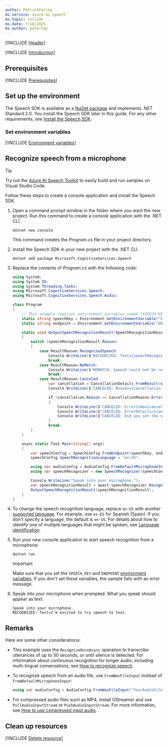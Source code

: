 ```yaml
---
author: PatrickFarley
ms.service: azure-ai-speech
ms.topic: include
ms.date: 7/16/2025
ms.author: pafarley
---
```


[!INCLUDE [Header](../../common/csharp.md)]

[!INCLUDE [Introduction](intro.md)]

## Prerequisites

[!INCLUDE [Prerequisites](../../common/azure-prerequisites-resourcekey-endpoint.md)]

## Set up the environment

The Speech SDK is available as a [NuGet package](https://www.nuget.org/packages/Microsoft.CognitiveServices.Speech) and implements .NET Standard 2.0. You install the Speech SDK later in this guide. For any other requirements, see [Install the Speech SDK](../../../quickstarts/setup-platform.md?pivots=programming-language-csharp).

### Set environment variables

[!INCLUDE [Environment variables](../../common/environment-variables-resourcekey-endpoint.md)]

## Recognize speech from a microphone

> [!TIP]
> Try out the [Azure AI Speech Toolkit](https://marketplace.visualstudio.com/items?itemName=ms-azureaispeech.azure-ai-speech-toolkit) to easily build and run samples on Visual Studio Code.

Follow these steps to create a console application and install the Speech SDK.

1. Open a command prompt window in the folder where you want the new project. Run this command to create a console application with the .NET CLI.

   ```dotnetcli
   dotnet new console
   ```

   This command creates the *Program.cs* file in your project directory.

1. Install the Speech SDK in your new project with the .NET CLI.

   ```dotnetcli
   dotnet add package Microsoft.CognitiveServices.Speech
   ```

1. Replace the contents of *Program.cs* with the following code:

   ```csharp
   using System;
   using System.IO;
   using System.Threading.Tasks;
   using Microsoft.CognitiveServices.Speech;
   using Microsoft.CognitiveServices.Speech.Audio;

   class Program 
   {
       // This example requires environment variables named "SPEECH_KEY" and "ENDPOINT"
       static string speechKey = Environment.GetEnvironmentVariable("SPEECH_KEY");
       static string endpoint = Environment.GetEnvironmentVariable("ENDPOINT");

       static void OutputSpeechRecognitionResult(SpeechRecognitionResult speechRecognitionResult)
       {
           switch (speechRecognitionResult.Reason)
           {
               case ResultReason.RecognizedSpeech:
                   Console.WriteLine($"RECOGNIZED: Text={speechRecognitionResult.Text}");
                   break;
               case ResultReason.NoMatch:
                   Console.WriteLine($"NOMATCH: Speech could not be recognized.");
                   break;
               case ResultReason.Canceled:
                   var cancellation = CancellationDetails.FromResult(speechRecognitionResult);
                   Console.WriteLine($"CANCELED: Reason={cancellation.Reason}");

                   if (cancellation.Reason == CancellationReason.Error)
                   {
                       Console.WriteLine($"CANCELED: ErrorCode={cancellation.ErrorCode}");
                       Console.WriteLine($"CANCELED: ErrorDetails={cancellation.ErrorDetails}");
                       Console.WriteLine($"CANCELED: Did you set the speech resource key and endpoint values?");
                   }
                   break;
           }
       }

       async static Task Main(string[] args)
       {
           var speechConfig = SpeechConfig.FromEndpoint(speechKey, endpoint);
           speechConfig.SpeechRecognitionLanguage = "en-US";

           using var audioConfig = AudioConfig.FromDefaultMicrophoneInput();
           using var speechRecognizer = new SpeechRecognizer(speechConfig, audioConfig);

           Console.WriteLine("Speak into your microphone.");
           var speechRecognitionResult = await speechRecognizer.RecognizeOnceAsync();
           OutputSpeechRecognitionResult(speechRecognitionResult);
       }
   }
   ```

1. To change the speech recognition language, replace `en-US` with another [supported language](~/articles/ai-services/speech-service/language-support.md). For example, use `es-ES` for Spanish (Spain). If you don't specify a language, the default is `en-US`. For details about how to identify one of multiple languages that might be spoken, see [Language identification](~/articles/ai-services/speech-service/language-identification.md).

1. Run your new console application to start speech recognition from a microphone:

   ```console
   dotnet run
   ```

   > [!IMPORTANT]
   > Make sure that you set the `SPEECH_KEY` and `ENDPOINT` [environment variables](#set-environment-variables). If you don't set these variables, the sample fails with an error message.

1. Speak into your microphone when prompted. What you speak should appear as text:

   ```output
   Speak into your microphone.
   RECOGNIZED: Text=I'm excited to try speech to text.
   ```

## Remarks

Here are some other considerations:

- This example uses the `RecognizeOnceAsync` operation to transcribe utterances of up to 30 seconds, or until silence is detected. For information about continuous recognition for longer audio, including multi-lingual conversations, see [How to recognize speech](~/articles/ai-services/speech-service/how-to-recognize-speech.md).
- To recognize speech from an audio file, use `FromWavFileInput` instead of `FromDefaultMicrophoneInput`:

   ```csharp
   using var audioConfig = AudioConfig.FromWavFileInput("YourAudioFile.wav");
   ```

- For compressed audio files such as MP4, install GStreamer and use `PullAudioInputStream` or `PushAudioInputStream`. For more information, see [How to use compressed input audio](~/articles/ai-services/speech-service/how-to-use-codec-compressed-audio-input-streams.md).

## Clean up resources

[!INCLUDE [Delete resource](../../common/delete-resource.md)]
